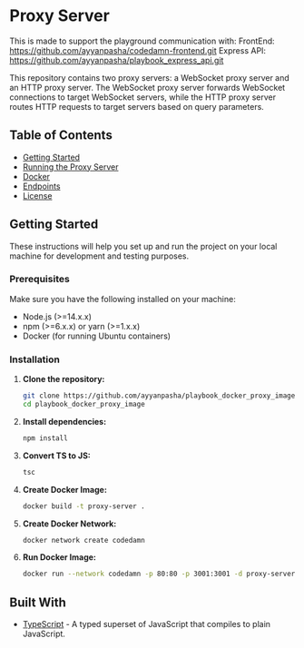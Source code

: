 # Proxy Server

This is made to support the playground communication with:
FrontEnd: https://github.com/ayyanpasha/codedamn-frontend.git
Express API: https://github.com/ayyanpasha/playbook_express_api.git

This repository contains two proxy servers: a WebSocket proxy server and an HTTP proxy server. The WebSocket proxy server forwards WebSocket connections to target WebSocket servers, while the HTTP proxy server routes HTTP requests to target servers based on query parameters.

## Table of Contents

- [Getting Started](#getting-started)
- [Running the Proxy Server](#running-the-proxy-server)
- [Docker](#docker)
- [Endpoints](#endpoints)
- [License](#license)

## Getting Started

These instructions will help you set up and run the project on your local machine for development and testing purposes.

### Prerequisites

Make sure you have the following installed on your machine:

- Node.js (>=14.x.x)
- npm (>=6.x.x) or yarn (>=1.x.x)
- Docker (for running Ubuntu containers)

### Installation

1. **Clone the repository:**
   ```bash
   git clone https://github.com/ayyanpasha/playbook_docker_proxy_image.git
   cd playbook_docker_proxy_image

2. **Install dependencies:**
   ```bash
   npm install

3. **Convert TS to JS:**
    ```bash
    tsc

4. **Create Docker Image:**
    ```bash
    docker build -t proxy-server .

6. **Create Docker Network:**
    ```bash
    docker network create codedamn

7. **Run Docker Image:**
    ```bash
    docker run --network codedamn -p 80:80 -p 3001:3001 -d proxy-server

## Built With

- [TypeScript](https://www.typescriptlang.org/) - A typed superset of JavaScript that compiles to plain JavaScript.